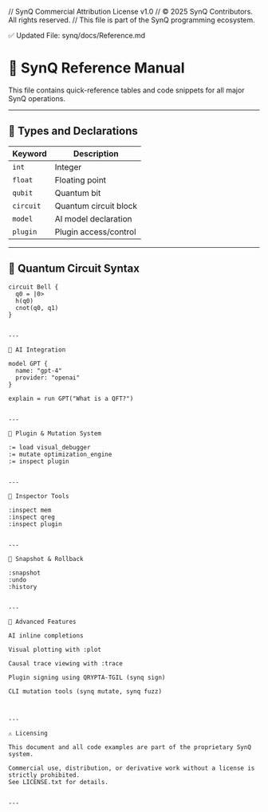 // SynQ Commercial Attribution License v1.0
// © 2025 SynQ Contributors. All rights reserved.
// This file is part of the SynQ programming ecosystem.

✅ Updated File: synq/docs/Reference.md

# 📘 SynQ Reference Manual

This file contains quick-reference tables and code snippets for all major SynQ operations.

---

## 🔹 Types and Declarations

| Keyword     | Description                     |
|-------------|---------------------------------|
| `int`       | Integer                         |
| `float`     | Floating point                  |
| `qubit`     | Quantum bit                     |
| `circuit`   | Quantum circuit block           |
| `model`     | AI model declaration            |
| `plugin`    | Plugin access/control           |

---

## 🔹 Quantum Circuit Syntax

```synq
circuit Bell {
  q0 = |0>
  h(q0)
  cnot(q0, q1)
}


---

🔹 AI Integration

model GPT {
  name: "gpt-4"
  provider: "openai"
}

explain = run GPT("What is a QFT?")


---

🔹 Plugin & Mutation System

:= load visual_debugger
:= mutate optimization_engine
:= inspect plugin


---

🔹 Inspector Tools

:inspect mem
:inspect qreg
:inspect plugin


---

🔹 Snapshot & Rollback

:snapshot
:undo
:history


---

🧠 Advanced Features

AI inline completions

Visual plotting with :plot

Causal trace viewing with :trace

Plugin signing using QRYPTA-TGIL (synq sign)

CLI mutation tools (synq mutate, synq fuzz)



---

⚠️ Licensing

This document and all code examples are part of the proprietary SynQ system.

Commercial use, distribution, or derivative work without a license is strictly prohibited.
See LICENSE.txt for details.


---




